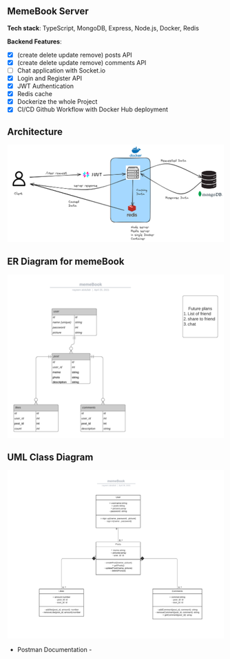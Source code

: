 ## MemeBook Server

**Tech stack**: TypeScript, MongoDB, Express, Node.js, Docker, Redis

**Backend Features**:

- [x] (create delete update remove) posts API
- [x] (create delete update remove) comments API
- [ ] Chat application with Socket.io
- [x] Login and Register API
- [x] JWT Authentication
- [x] Redis cache
- [x] Dockerize the whole Project
- [x] CI/CD Github Workflow with Docker Hub deployment

## Architecture

![ERD](./diagrams/arc-memebook-2.png)

## ER Diagram for memeBook

![ERD](./diagrams/memeBook.png)

## UML Class Diagram

![UML](./diagrams/UMLClass_diagram_memeBook.png)

- Postman Documentation -
